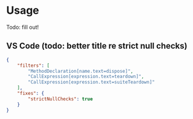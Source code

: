 # Usage

Todo: fill out!

## VS Code (todo: better title re strict null checks)

```json
{
    "filters": [
        "MethodDeclaration[name.text=dispose]",
        "CallExpression[expression.text=teardown]",
        "CallExpression[expression.text=suiteTeardown]"
    ],
    "fixes": {
        "strictNullChecks": true
    }
}
```
